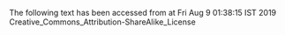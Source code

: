 The following text has been accessed from at Fri Aug 9 01:38:15 IST 2019
Creative_Commons_Attribution-ShareAlike_License
